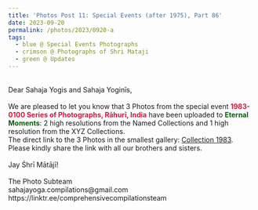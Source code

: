 ```yaml
---
title: 'Photos Post 11: Special Events (after 1975), Part 86'
date: 2023-09-20
permalink: /photos/2023/0920-a
tags:
  - blue @ Special Events Photographs
  - crimson @ Photographs of Shri Mataji
  - green @ Updates
---
```


<p>
<br>
Dear Sahaja Yogis and Sahaja Yoginīs,<br>
<br>
We are pleased to let you know that 3 Photos from the special event <font color="Crimson"><b>1983-0100 Series of Photographs, Rāhurī, India</b></font> have been uploaded to <font color="DarkGreen"><b>Eternal Moments</b></font>: 2 high resolutions from the Named Collections and 1 high resolution from the XYZ Collections.<br>
The direct link to the 3 Photos in the smallest gallery: <a href="https://eternalmoments.smugmug.com/Collections/India/1983/"> Collection 1983</a>.<br>
Please kindly share the link with all our brothers and sisters.<br>
<br>
Jay Śhrī Mātājī!<br>
<br>
The Photo Subteam<br>
sahajayoga.compilations@gmail.com<br>
https://linktr.ee/comprehensivecompilationsteam<br>
</p>